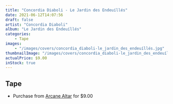 ```yaml
---
title: "Concordia Diaboli - Le Jardin des Endeuíllés"
date: 2021-06-12T14:07:56
draft: false
artist: "Concordia Diaboli"
album: "Le Jardin des Endeuíllés"
categories:
    - Tape
images:
    - "/images/covers/concordia_diaboli-le_jardin_des_endeuíllés.jpg"
thumbnailImage: "/images/covers/concordia_diaboli-le_jardin_des_endeuíllés-thumb.jpg"
actualPrice: $9.00
inStock: true
---
```


## Tape
* Purchase from [Arcane Altar](https://arcanealtar.bigcartel.com/product/concordia-diaboli-le-jardin-des-endeuilles-tape) for $9.00
